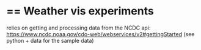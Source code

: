 ==
Weather vis experiments
==

relies on getting and processing data from the NCDC api: https://www.ncdc.noaa.gov/cdo-web/webservices/v2#gettingStarted  (see python + data for the sample data)

